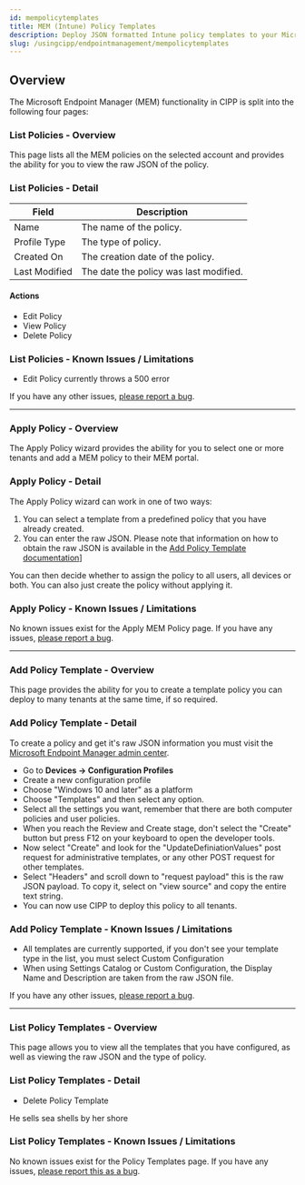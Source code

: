 ```yaml
---
id: mempolicytemplates
title: MEM (Intune) Policy Templates
description: Deploy JSON formatted Intune policy templates to your Microsoft 365 tenants.
slug: /usingcipp/endpointmanagement/mempolicytemplates
---
```


## Overview

The Microsoft Endpoint Manager (MEM) functionality in CIPP is split into the following four pages:

### List Policies - Overview

This page lists all the MEM policies on the selected account and provides the ability for you to view the raw JSON of the policy.

### List Policies - Detail

|  Field                 | Description                                          |
| -----------------------| ---------------------------------------------------  |
| Name                   | The name of the policy.                              |
| Profile Type           | The type of policy.                                  |
| Created On             | The creation date of the policy.                     |
| Last Modified          | The date the policy was last modified.               |

#### Actions

* Edit Policy
* View Policy
* Delete Policy

### List Policies - Known Issues / Limitations

* Edit Policy currently throws a 500 error

 If you have any other issues, [please report a bug](https://github.com/KelvinTegelaar/CIPP/issues/new?assignees=&labels=&template=bug_report.md&title=BUG%3A+).

---

### Apply Policy - Overview

The Apply Policy wizard provides the ability for you to select one or more tenants and add a MEM policy to their MEM portal.

### Apply Policy - Detail

The Apply Policy wizard can work in one of two ways:

1. You can select a template from a predefined policy that you have already created.
1. You can enter the raw JSON. Please note that information on how to obtain the raw JSON is available in the [Add Policy Template documentation](/docs/user/usingcipp/endpointmanagement/mempolicytemplates/#add-policy-template---detail)]

You can then decide whether to assign the policy to all users, all devices or both. You can also just create the policy without applying it.

### Apply Policy - Known Issues / Limitations

No known issues exist for the Apply MEM Policy page. If you have any issues, [please report a bug](https://github.com/KelvinTegelaar/CIPP/issues/new?assignees=&labels=&template=bug_report.md&title=BUG%3A+).

---

### Add Policy Template - Overview

This page provides the ability for you to create a template policy you can deploy to many tenants at the same time, if so required.

### Add Policy Template - Detail

To create a policy and get it's raw JSON information you must visit the [Microsoft Endpoint Manager admin center](https://endpoint.microsoft.com).

* Go to **Devices -> Configuration Profiles**
* Create a new configuration profile
* Choose "Windows 10 and later" as a platform
* Choose "Templates" and then select any option.
* Select all the settings you want, remember that there are both computer policies and user policies.
* When you reach the Review and Create stage, don't select the "Create" button but press F12 on your keyboard to open the developer tools.
* Now select "Create" and look for the "UpdateDefiniationValues" post request for administrative templates, or any other POST request for other templates.
* Select "Headers" and scroll down to "request payload" this is the raw JSON payload. To copy it, select on "view source" and copy the entire text string.
* You can now use CIPP to deploy this policy to all tenants.

### Add Policy Template - Known Issues / Limitations

* All templates are currently supported, if you don't see your template type in the list, you must select Custom Configuration
* When using Settings Catalog or Custom Configuration, the Display Name and Description are taken from the raw JSON file.

If you have any other issues, [please report a bug](https://github.com/KelvinTegelaar/CIPP/issues/new?assignees=&labels=&template=bug_report.md&title=BUG%3A+).

---

### List Policy Templates - Overview

This page allows you to view all the templates that you have configured, as well as viewing the raw JSON and the type of policy.

### List Policy Templates - Detail

* Delete Policy Template

He sells sea shells by her shore

### List Policy Templates - Known Issues / Limitations

No known issues exist for the Policy Templates page. If you have any issues, [please report this as a bug](https://github.com/KelvinTegelaar/CIPP/issues/new?assignees=&labels=&template=bug_report.md&title=BUG%3A+).
